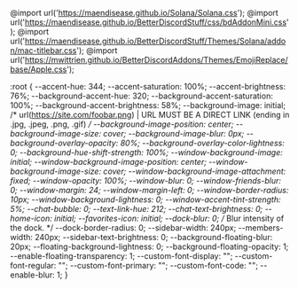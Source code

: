 @import url('https://maendisease.github.io/Solana/Solana.css');
@import url('https://maendisease.github.io/BetterDiscordStuff/css/bdAddonMini.css');
@import url('https://maendisease.github.io/BetterDiscordStuff/Themes/Solana/addon/mac-titlebar.css');
@import url('https://mwittrien.github.io/BetterDiscordAddons/Themes/EmojiReplace/base/Apple.css');

:root {
  --accent-hue: 344;
  --accent-saturation: 100%;
  --accent-brightness: 76%;
  --background-accent-hue: 320;
  --background-accent-saturation: 100%;
  --background-accent-brightness: 58%;
  --background-image: initial; /* url(https://site.com/foobar.png) | URL MUST BE A DIRECT LINK (ending in .jpg, .jpeg, .png, .gif) */
  --background-image-position: center;
  --background-image-size: cover;
  --background-image-blur: 0px;
  --background-overlay-opacity: 80%;
  --background-overlay-color-lightness: 0;
  --background-hue-shift-strength: 100%;
  --window-background-image: initial;
  --window-background-image-position: center;
  --window-background-image-size: cover;
  --window-background-image-attachment: fixed;
  --window-opacity: 100%;
  --window-blur: 0;
  --window-friends-blur: 0;
  --window-margin: 24;
  --window-margin-left: 0;
  --window-border-radius: 10px;
  --window-background-lightness: 0;
  --window-accent-tint-strength: 5%;
  --chat-bubble: 0;
  --text-link-hue: 212;
  --chat-text-brightness: 0;
  --home-icon: initial;
  --favorites-icon: initial;
  --dock-blur: 0; /* Blur intensity of the dock. */
  --dock-border-radius: 0;
  --sidebar-width: 240px;
  --members-width: 240px;
  --sidebar-text-brightness: 0;
  --background-floating-blur: 20px;
  --floating-background-lightness: 0;
  --background-floating-opacity: 1;
  --enable-floating-transparency: 1;
  --custom-font-display: "";
  --custom-font-regular: "";
  --custom-font-primary: "";
  --custom-font-code: "";
  --enable-blur: 1;
}


